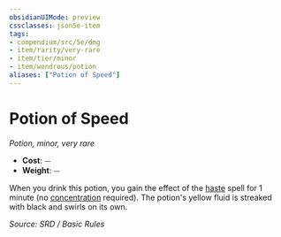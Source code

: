```yaml
---
obsidianUIMode: preview
cssclasses: json5e-item
tags:
- compendium/src/5e/dmg
- item/rarity/very-rare
- item/tier/minor
- item/wondrous/potion
aliases: ["Potion of Speed"]
---
```

# Potion of Speed
*Potion, minor, very rare*  

- **Cost**: ⏤
- **Weight**: ⏤

When you drink this potion, you gain the effect of the [haste](compendium/spells/haste.md) spell for 1 minute (no [concentration](rules/conditions.md#concentration) required). The potion's yellow fluid is streaked with black and swirls on its own.

*Source: SRD / Basic Rules*